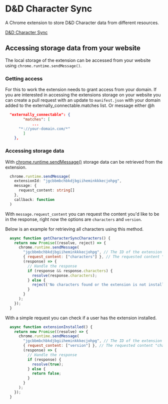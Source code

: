 # D&D Character Sync
A Chrome extension to store D&D Character data from different resources.

[D&D Character Sync](https://chrome.google.com/webstore/detail/dd-character-sync/jgcbbmbchbkdjbgiiheminkkkecjohpg)

## Accessing storage data from your website
The local storage of the extension can be accessed from your website using `chrome.runtime.sendMessage()`. 

### Getting access
For this to work the extension needs to grant access from your domain. If you are interested in accessing the extensions storage on your website you can create a pull request with an update to `manifest.json` with your domain added to the externally_connectable.matches list. Or message either @h

```json
  "externally_connectable": {
		"matches": [
			...
      "*://your-domain.com/*"
		]
	},
```

### Accessing storage data
With [chrome.runtime.sendMessage()](https://developer.chrome.com/docs/extensions/reference/runtime/#method-sendMessage) storage data can be retrieved from the extension.

```typescript
  chrome.runtime.sendMessage(
    extensionId: "jgcbbmbchbkdjbgiiheminkkkecjohpg",
    message: {
      request_content: string[]
    },
    callback: function
  )
```

With `message.request_content` you can request the content you'd like to be in the response, right now the options are `characters` and `version`.

Below is an example for retrieving all characters using this method.

```javascript
  async function getCharacterSyncCharacters() {
    return new Promise((resolve, reject) => {
      chrome.runtime.sendMessage(
        "jgcbbmbchbkdjbgiiheminkkkecjohpg", // The ID of the extension
        { request_content: ["characters"] }, // The requested content "characters" | "version"
        (response) => {
          // Handle the response
          if (response && response.characters) {
            resolve(response.characters);
          } else {
            reject('No characters found or the extension is not installed.');
          }
        }
      );
    });
  }
```

With a simple request you can check if a user has the extension installed.

```javascript
  async function extensionInstalled() {
    return new Promise((resolve) => {
      chrome.runtime.sendMessage(
        "jgcbbmbchbkdjbgiiheminkkkecjohpg", // The ID of the extension
        { request_content: ["version"] }, // The requested content "characters" | "version"
        (response) => {
          // Handle the response
          if (response) {
            resolve(true);
          } else {
            return false;
          }
        }
      );
    });
  }
```
